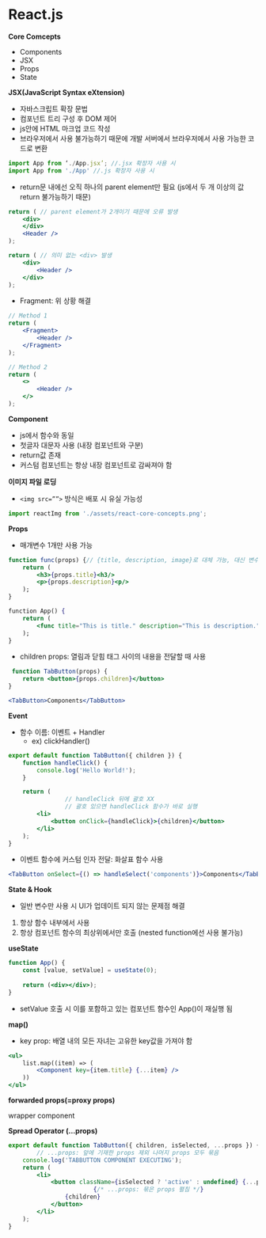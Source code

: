 # React.js

**Core Comcepts**

- Components
- JSX
- Props
- State

**JSX(JavaScript Syntax eXtension)**

- 자바스크립트 확장 문법
- 컴포넌트 트리 구성 후 DOM 제어
- js안에 HTML 마크업 코드 작성
- 브라우저에서 사용 불가능하기 때문에 개발 서버에서 브라우저에서 사용 가능한 코드로 변환

```jsx
import App from ‘./App.jsx’; //.jsx 확장자 사용 시
import App from './App' //.js 확장자 사용 시 
```

- return문 내에선 오직 하나의 parent element만 필요 (js에서 두 개 이상의 값 return 불가능하기 때문)

```jsx
return ( // parent element가 2개이기 때문에 오류 발생
	<div> 
	</div>
	<Header />
);

return ( // 의미 없는 <div> 발생
	<div>
		<Header /> 
	</div>
);
```

- Fragment: 위 상황 해결

```jsx
// Method 1
return (
	<Fragment>
		<Header />
	</Fragment>
);

// Method 2
return (
	<>
		<Header />
	</>
); 
```

**Component**

- js에서 함수와 동일
- 첫글자 대문자 사용 (내장 컴포넌트와 구분)
- return값 존재
- 커스텀 컴포넌트는 항상 내장 컴포넌트로 감싸져야 함

**이미지 파일 로딩**

- `<img src=””>` 방식은 배포 시 유실 가능성

```jsx
import reactImg from './assets/react-core-concepts.png';
```

**Props**

- 매개변수 1개만 사용 가능

```jsx
function func(props) {// {title, description, image}로 대체 가능, 대신 변수명 동일해야 함
	return (
		<h3>{props.title}<h3/>
		<p>{props.description}<p/>
	);
}

function App() {
	return (
		<func title="This is title." description="This is description.">
	);
}
```

- children props: 열림과 닫힘 태그 사이의 내용을 전달할 때 사용

```jsx
 function TabButton(props) {
	return <button>{props.children}</button>
}

<TabButton>Components</TabButton>
```

**Event**

- 함수 이름: 이벤트 + Handler
    - ex) clickHandler()

```jsx
export default function TabButton({ children }) {
    function handleClick() {
        console.log('Hello World!');
    }

    return (
				// handleClick 뒤에 괄호 XX
				// 괄호 있으면 handleClick 함수가 바로 실행
        <li>
            <button onClick={handleClick}>{children}</button>
        </li>
    );
}
```

- 이벤트 함수에 커스텀 인자 전달: 화살표 함수 사용

```jsx
<TabButton onSelect={() => handleSelect('components')}>Components</TabButton>
```

**State & Hook**

- 일반 변수만 사용 시 UI가 업데이트 되지 않는 문제점 해결
1. 항상 함수 내부에서 사용
2. 항상 컴포넌트 함수의 최상위에서만 호출 (nested function에선 사용 불가능)

**useState**

```jsx
function App() {
	const [value, setValue] = useState(0);
	
	return (<div></div>);
}
```

- setValue 호출 시 이를 포함하고 있는 컴포넌트 함수인 App()이 재실행 됨

**map()**

- key prop: 배열 내의 모든 자녀는 고유한 key값을 가져야 함

```jsx
<ul>
	list.map((item) => (
		<Component key={item.title} {...item} />
	))
</ul>
```

**forwarded props(=proxy props)**

wrapper component

**Spread Operator (…props)**

```jsx
export default function TabButton({ children, isSelected, ...props }) {
		// ...props: 앞에 기재한 props 제외 나머지 props 모두 묶음
    console.log('TABBUTTON COMPONENT EXECUTING');
    return (
        <li>
            <button className={isSelected ? 'active' : undefined} {...props}>
						{/* ...props: 묶은 props 펼침 */}
                {children}
            </button>
        </li>
    );
}
```
